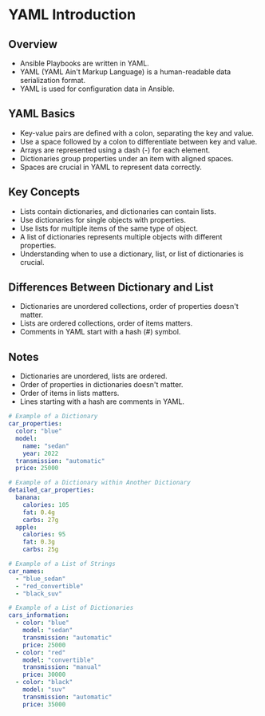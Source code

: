 # YAML Introduction

## Overview

- Ansible Playbooks are written in YAML.
- YAML (YAML Ain't Markup Language) is a human-readable data serialization format.
- YAML is used for configuration data in Ansible.

## YAML Basics

- Key-value pairs are defined with a colon, separating the key and value.
- Use a space followed by a colon to differentiate between key and value.
- Arrays are represented using a dash (-) for each element.
- Dictionaries group properties under an item with aligned spaces.
- Spaces are crucial in YAML to represent data correctly.

## Key Concepts

- Lists contain dictionaries, and dictionaries can contain lists.
- Use dictionaries for single objects with properties.
- Use lists for multiple items of the same type of object.
- A list of dictionaries represents multiple objects with different properties.
- Understanding when to use a dictionary, list, or list of dictionaries is crucial.

## Differences Between Dictionary and List

- Dictionaries are unordered collections, order of properties doesn't matter.
- Lists are ordered collections, order of items matters.
- Comments in YAML start with a hash (#) symbol.

## Notes

- Dictionaries are unordered, lists are ordered.
- Order of properties in dictionaries doesn't matter.
- Order of items in lists matters.
- Lines starting with a hash are comments in YAML.

```yaml
# Example of a Dictionary
car_properties:
  color: "blue"
  model:
    name: "sedan"
    year: 2022
  transmission: "automatic"
  price: 25000

# Example of a Dictionary within Another Dictionary
detailed_car_properties:
  banana:
    calories: 105
    fat: 0.4g
    carbs: 27g
  apple:
    calories: 95
    fat: 0.3g
    carbs: 25g

# Example of a List of Strings
car_names:
  - "blue_sedan"
  - "red_convertible"
  - "black_suv"

# Example of a List of Dictionaries
cars_information:
  - color: "blue"
    model: "sedan"
    transmission: "automatic"
    price: 25000
  - color: "red"
    model: "convertible"
    transmission: "manual"
    price: 30000
  - color: "black"
    model: "suv"
    transmission: "automatic"
    price: 35000

```